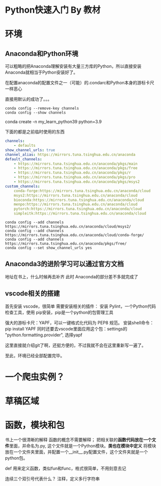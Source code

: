 # Python快速入门 By 教材
# 环境
## Anaconda和Python环境
可以粗略的把Anaconda理解安装有大量三方库的Python，所以直接安装 Anaconda就相当于Python安装好了。

在配置anaconda的配置文件之一（可能）的.condarc和Python本身的游标卡尺一样恶心

直接用默认的成功了。。。

```shell
conda config --remove-key channels
conda config --show channels
```


conda create -n my_learn_python39 python=3.9

下面的都是之前临时使用的东西

```yaml
channels:
    - defaults
show_channel_urls: true
channel_alias: https://mirrors.tuna.tsinghua.edu.cn/anaconda
default_channels:
    - https://mirrors.tuna.tsinghua.edu.cn/anaconda/pkgs/main
    - https://mirrors.tuna.tsinghua.edu.cn/anaconda/pkgs/free
    - https://mirrors.tuna.tsinghua.edu.cn/anaconda/pkgs/r
    - https://mirrors.tuna.tsinghua.edu.cn/anaconda/pkgs/pro
    - https://mirrors.tuna.tsinghua.edu.cn/anaconda/pkgs/msys2
custom_channels:
    conda-forge:https://mirrors.tuna.tsinghua.edu.cn/anaconda/cloud
    msys2:https://mirrors.tuna.tsinghua.edu.cn/anaconda/cloud
    bioconda:https://mirrors.tuna.tsinghua.edu.cn/anaconda/cloud
    menpo:https://mirrors.tuna.tsinghua.edu.cn/anaconda/cloud
    pytorch:https://mirrors.tuna.tsinghua.edu.cn/anaconda/cloud
    simpleitk:https://mirrors.tuna.tsinghua.edu.cn/anaconda/cloud
```


```shell
conda config --add channels https://mirrors.tuna.tsinghua.edu.cn/anaconda/cloud/msys2/
conda config --add channels https://mirrors.tuna.tsinghua.edu.cn/anaconda/cloud/conda-forge/
conda config --add channels https://mirrors.tuna.tsinghua.edu.cn/anaconda/pkgs/free/
conda config --set show_channel_urls yes
```

## Anaconda3的进阶学习可以通过官方文档
地址在书上，什么时候再去补齐
此时 Anaconda的部分差不多就完成了

## vscode相关的搭建
首先安装 vscode，很简单
需要安装相关的插件：
安装 Pylint，一个Python代码检查工具，使用 pip安装，pip是一个python的包管理工具

强大的游标卡尺：YAPF，可以一键格式化代码为 PEP8 规范。
安装shell命令：pip install YAPF
同时还要去vscode里面应用这个包：settings的 "python.formatting.provider", 选择yapf


这里直接就介绍git了啊，还挺方便的，不过我就不会在这里重新写一遍了。

至此，环境已经全部配置完毕。

# 一个爬虫实例？

# 草稿区域

# 函数，模块和包
书上一个很清晰的解释
函数的概念不需要解释；
把相关联的**函数代码放在一个文件**里面，并命名为.py, 这个文件就是一个Python模块。**类也在模块中定义**
将模块放在一个文件夹里面，并配置一个__init__.py配置文件，这个文件夹就是一个python包。

def 用来定义函数，类似fun和func，格式很简单，不用刻意去记

连续三个双引号代表什么？
注释，定义多行字符串
